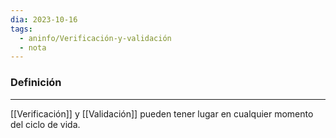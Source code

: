 ```yaml
---
dia: 2023-10-16
tags:
  - aninfo/Verificación-y-validación
  - nota
---
```

### Definición
---
[[Verificación]] y [[Validación]] pueden tener lugar en cualquier momento del ciclo de vida.